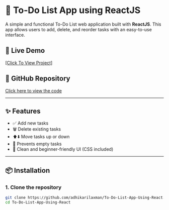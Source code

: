 # 📝 To-Do List App using ReactJS

A simple and functional To-Do List web application built with **ReactJS**. This app allows users to add, delete, and reorder tasks with an easy-to-use interface.

## 🔗 Live Demo
[[Click To View Project]](https://adhikarilaxman.github.io/ToDo-List/)

## 📂 GitHub Repository
[Click here to view the code](https://github.com/adhikarilaxman/To-Do-List-App-Using-React.git)

---

## ✨ Features

- ✅ Add new tasks
- 🗑️ Delete existing tasks
- ⬆️⬇️ Move tasks up or down
- 🚫 Prevents empty tasks
- 🎨 Clean and beginner-friendly UI (CSS included)

---

## 📦 Installation

### 1. Clone the repository
```bash
git clone https://github.com/adhikarilaxman/To-Do-List-App-Using-React.git
cd To-Do-List-App-Using-React

